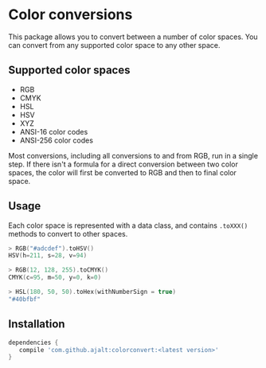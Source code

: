 # Color conversions

This package allows you to convert between a number of color spaces. You
can convert from any supported color space to any other space.

## Supported color spaces

* RGB
* CMYK
* HSL
* HSV
* XYZ
* ANSI-16 color codes
* ANSI-256 color codes

Most conversions, including all conversions to and from RGB, run in a
single step. If there isn't a formula for a direct conversion between
two color spaces, the color will first be converted to RGB and then to
final color space.

## Usage

Each color space is represented with a data class, and contains
`.toXXX()` methods to convert to other spaces.

```kotlin
> RGB("#adcdef").toHSV()
HSV(h=211, s=28, v=94)

> RGB(12, 128, 255).toCMYK()
CMYK(c=95, m=50, y=0, k=0)

> HSL(180, 50, 50).toHex(withNumberSign = true)
"#40bfbf"
```

## Installation


```groovy
dependencies {
   compile 'com.github.ajalt:colorconvert:<latest version>'
}
```
